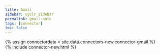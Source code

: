 ```yaml
---
title: Gmail
sidebar: cyclr_sidebar
permalink: gmail-auto
tags: [connector]
toc: false
---
```

{% assign connectordata = site.data.connectors-new.connector-gmail %}
{% include connector-new.html %}	